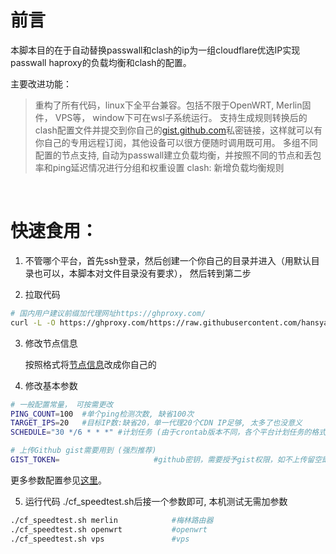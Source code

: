# 前言

本脚本目的在于自动替换passwall和clash的ip为一组cloudflare优选IP实现passwall haproxy的负载均衡和clash的配置。

主要改进功能：
>重构了所有代码，linux下全平台兼容。包括不限于OpenWRT, Merlin固件， VPS等， window下可在wsl子系统运行。
>支持生成规则转换后的clash配置文件并提交到你自己的[gist.github.com](https://gist.github.com)私密链接，这样就可以有你自己的专用远程订阅，其他设备可以很方便随时调用既可用。
>多组不同配置的节点支持, 自动为passwall建立负载均衡，并按照不同的节点和丢包率和ping延迟情况进行分组和权重设置
>clash: 新增负载均衡规则

<br>

# 快速食用：

1. 不管哪个平台，首先ssh登录，然后创建一个你自己的目录并进入（用默认目录也可以，本脚本对文件目录没有要求）， 然后转到第二步


2. 拉取代码

```bash
# 国内用户建议前缀加代理网址https://ghproxy.com/
curl -L -O https://ghproxy.com/https://raw.githubusercontent.com/hansyao/breakwall/master/cf_speedtest.sh

```

3. 修改节点信息

    按照格式将[节点信息](../../blob/4947fb0a10f6bf7613633529460706acdf9fa722/cf_speedtest.sh#L26-L31)改成你自己的

4. 修改基本参数

```bash
# 一般配置常量， 可按需更改
PING_COUNT=100	#单个ping检测次数, 缺省100次
TARGET_IPS=20	#目标IP数:缺省20，单一代理20个CDN IP足够, 太多了也没意义
SCHEDULE="30 */6 * * *"	#计划任务 (由于crontab版本不同，各个平台计划任务的格式可能会稍有差异，按实际情况填写)

# 上传Github gist需要用到 (强烈推荐)
GIST_TOKEN=						#github密钥，需要授予gist权限，如不上传留空即可

```

更多参数配置参见[这里](../../blob/4947fb0a10f6bf7613633529460706acdf9fa722/cf_speedtest.sh#L5-L23)。

5. 运行代码
./cf_speedtest.sh后接一个参数即可, 本机测试无需加参数
```bash
./cf_speedtest.sh merlin            #梅林路由器 
./cf_speedtest.sh openwrt           #openwrt
./cf_speedtest.sh vps               #vps

```



